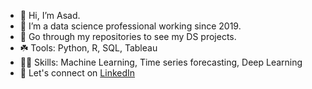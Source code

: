 - 👋 Hi, I’m Asad.
- 🌱 I’m a data science professional working since 2019.
- 🔨 Go through my repositories to see my DS projects.
- ☘️ Tools: Python, R, SQL, Tableau
- 🤹🏽 Skills: Machine Learning, Time series forecasting, Deep Learning
- 🤝 Let's connect on [LinkedIn](https://www.linkedin.com/in/asadhusain97/ "Asad's LinkedIn")

<!---
asadperson/asadperson is a ✨ special ✨ repository because its `README.md` (this file) appears on your GitHub profile.
You can click the Preview link to take a look at your changes.
--->
